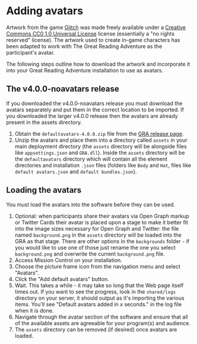 # Adding avatars

Artwork from the game [Glitch](https://www.glitchthegame.com/) was made freely available under a [Creative Commons CC0 1.0 Universal License](http://creativecommons.org/publicdomain/zero/1.0/legalcode) license (essentially a "no rights reserved" license). The artwork used to create in-game characters has been adapted to work with The Great Reading Adventure as the participant's avatar.

The following steps outline how to download the artwork and incorporate it into your Great Reading Adventure installation to use as avatars.

## The v4.0.0-noavatars release

If you downloaded the v4.0.0-noavatars release you must download the avatars separately and put them in the correct location to be imported. If you downloaded the larger v4.0.0 release then the avatars are already present in the assets directory.

1. Obtain the `defaultavatars-4.0.0.zip` file from the [GRA release page](https://github.com/MCLD/greatreadingadventure/releases).
2. Unzip the avatars and place them into a directory called `assets` in your main deployment directory (the `assets` directory will be alongside files like `appsettings.json` and `GRA.dll`). Inside the `assets` directory will be the `defaultavatars` directory which will contain all the element directories and installation `.json` files (folders like `Body` and `Hat`, files like `default avatars.json` and `default bundles.json`).

## Loading the avatars

You must load the avatars into the software before they can be used.

1. Optional: when participants share their avatars via Open Graph markup or Twitter Cards their avatar is placed upon a stage to make it better fit into the image sizes necessary for Open Graph and Twitter: the file named `background.png` in the `assets` directory will be loaded into the GRA as that stage. There are other options in the `backgrounds` folder - if you would like to use one of those just rename the one you select `background.png` and overwrite the current `background.png` file.
2. Access Mission Control on your installation.
3. Choose the picture frame icon from the navigation menu and select "Avatars".
4. Click the "Add default avatars" button.
5. Wait. This takes a while - it may take so long that the Web page itself times out. If you want to see the progress, look in the `shared/logs` directory on your server, it should output as it's importing the various items. You'll see "Default avatars added in *x* seconds." in the log file when it is done.
6. Navigate through the avatar section of the software and ensure that all of the available assets are agreeable for your program(s) and audience.
7. The `assets` directory can be removed (if desired) once avatars are loaded.
